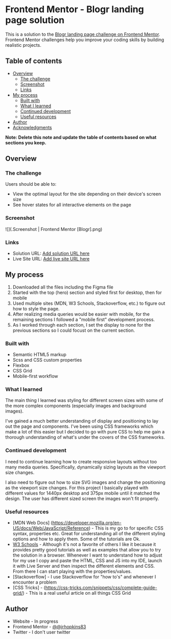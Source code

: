 # Frontend Mentor - Blogr landing page solution

This is a solution to the [Blogr landing page challenge on Frontend Mentor](https://www.frontendmentor.io/challenges/blogr-landing-page-EX2RLAApP). Frontend Mentor challenges help you improve your coding skills by building realistic projects. 

## Table of contents

- [Overview](#overview)
  - [The challenge](#the-challenge)
  - [Screenshot](#screenshot)
  - [Links](#links)
- [My process](#my-process)
  - [Built with](#built-with)
  - [What I learned](#what-i-learned)
  - [Continued development](#continued-development)
  - [Useful resources](#useful-resources)
- [Author](#author)
- [Acknowledgments](#acknowledgments)

**Note: Delete this note and update the table of contents based on what sections you keep.**

## Overview

### The challenge

Users should be able to:

- View the optimal layout for the site depending on their device's screen size
- See hover states for all interactive elements on the page

### Screenshot

![](.Screenshot | Frontend Mentor [Blogr].png)

### Links

- Solution URL: [Add solution URL here](https://github.com/jrhopkins83/Challenges/tree/master/blogr-landing-page-main)
- Live Site URL: [Add live site URL here](https://jrhopkins83-challenges-blogr-page.netlify.app/)

## My process
1. Downloaded all the files including the Figma file
2. Started with the top (hero) section and styled first for desktop, then for mobile
3. Used multiple sites (MDN, W3 Schools, Stackoverflow, etc.) to figure out how to style the page.
4. After realizing media queries would be easier with mobile, for the remaining sections I 
followed a "mobile first" development process.
5. As I worked through each section, I set the display to none for the previous sections so I could
focust on the current section.
### Built with

- Semantic HTML5 markup
- Scss and CSS custom properties
- Flexbox
- CSS Grid
- Mobile-first workflow

### What I learned
The main thing I learned was styling for different screen sizes with some of the more complex components (especially images and background images).

I've gained a much better understanding of display and positioning to lay out the page and components.  I've been using CSS frameworks which make a lot of this easier but I decided to go with pure CSS to help me gain a thorough understanding of what's under the covers of the CSS frameworks.

### Continued development

I need to continue learning how to create responsive layouts without too many media queries.  Specifically, dynamically sizing layouts as the viewport size changes.

I also need to figure out how to size SVG images and change the positioning as the viewport size changes.  For this project I basically played with different values for 1440px desktop and 375px mobile until it matched the design. The user has different sized screen the images won't fit properly.

### Useful resources

- [MDN Web Docs] (https://developer.mozilla.org/en-US/docs/Web/JavaScript/Reference) - This is my go to for specific CSS syntax, properties etc.  Great for understanding all of the different styling options and how to apply them. Some of the tutorials are Ok.
- [W3 Schools](https://www.w3schools.com) - Although it's not a favorite of others I like it because it provides pretty good tutorials as well as examples that allow you to try the solution in a browser.  Whenever I want to understand how to adjust for my use I copy and paste the HTML, CSS and JS into my IDE, launch it with Live Server and then inspect the different elements and CSS.  From there I can start playing with the properties/values.
- [Stackoverflow] - I use Stackoverflow for "how to's" and whenever I encounter a problem
- [CSS Tricks] - (https://css-tricks.com/snippets/css/complete-guide-grid/) - This is a real useful article on all things CSS Grid

## Author

- Website - In progress
- Frontend Mentor - [@@jrhopkins83](https://www.frontendmentor.io/profile/@jrhopkins83)
- Twitter - I don't user twitter

